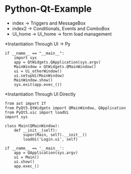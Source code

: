 # Python-Qt-Example

- index -> Triggers and MessageBox
- index2 -> Conditionals, Events and ComboBox
- Ui_home -> Ui_home -> form load management

*Instantiation Through UI -> Py
``` 
if __name__ == "__main__":
    import sys
    app = QtWidgets.QApplication(sys.argv)
    MainWindow = QtWidgets.QMainWindow()
    ui = Ui_otherWindow()
    ui.setupUi(MainWindow)
    MainWindow.show()
    sys.exit(app.exec_()) 
```

*Instantiation Through UI Directly
``` 
from ast import If
from PyQt5.QtWidgets import QMainWindow, QApplication
from PyQt5.uic import loadUi
import sys

class Main(QMainWindow):
    def __init__(self):
        super(Main, self).__init__()
        loadUi('Login.ui', self)

if __name__ == '__main__':
    app = QApplication(sys.argv)
    ui = Main()
    ui.show()
    app.exec_() 
```

